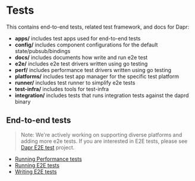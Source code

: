 # Tests

This contains end-to-end tests, related test framework, and docs for Dapr:

* **apps/** includes test apps used for end-to-end tests
* **config/** includes component configurations for the default state/pubsub/bindings
* **docs/** includes documents how write and run e2e test
* **e2e/** includes e2e test drivers written using go testing
* **perf/** includes performance test drivers written using go testing
* **platforms/** includes test app manager for the specific test platform
* **runner/** includes test runner to simplify e2e tests
* **test-infra/** includes tools for test-infra
* **integration/** includes tests that runs integration tests against the daprd binary

## End-to-end tests

> Note: We're actively working on supporting diverse platforms and adding more e2e tests. If you are interested in E2E tests, please see [Dapr E2E test](https://github.com/orgs/dapr/projects/9) project.

* [Running Performance tests](./docs/running-perf-tests.md)
* [Running E2E tests](./docs/running-e2e-test.md)
* [Writing E2E tests](./docs/writing-e2e-test.md)
